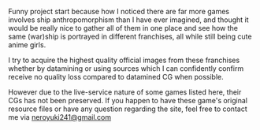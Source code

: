 Funny project start because how I noticed there are far more games involves ship anthropomorphism than I have ever imagined, and thought it would be really nice to gather all of them in one place and see how the same (war)ship is portrayed in different franchises, all while still being cute anime girls.

I try to acquire the highest quality official images from these franchises whether by datamining or using sources which I can confidently confirm receive no quality loss compared to datamined CG when possible.

However due to the live-service nature of some games listed here, their CGs has not been preserved. If you happen to have these game's original resource files or have any question regarding the site, feel free to contact me via <neroyuki241@gmail.com>